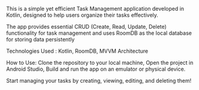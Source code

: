 This is a simple yet efficient Task Management application developed in Kotlin, designed to help users organize their tasks effectively.

The app provides essential CRUD (Create, Read, Update, Delete) functionality for task management and uses RoomDB as the local database for storing data persistently

Technologies Used : Kotlin, RoomDB, MVVM Architecture

How to Use:
Clone the repository to your local machine,
 Open the project in Android Studio,
 Build and run the app on an emulator or physical device.

Start managing your tasks by creating, viewing, editing, and deleting them!

